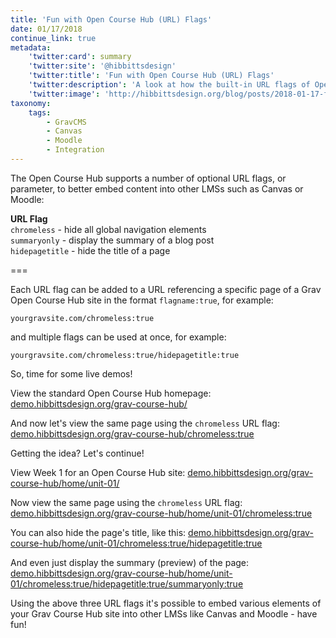 ```yaml
---
title: 'Fun with Open Course Hub (URL) Flags'
date: 01/17/2018
continue_link: true
metadata:
    'twitter:card': summary
    'twitter:site': '@hibbittsdesign'
    'twitter:title': 'Fun with Open Course Hub (URL) Flags'
    'twitter:description': 'A look at how the built-in URL flags of Open Course Hub helps better integrate content into existing LMSs'
    'twitter:image': 'http://hibbittsdesign.org/blog/posts/2018-01-17-fun-with-open-course-hub-url-flags/onlysummary.png'
taxonomy:
    tags:
        - GravCMS
        - Canvas
        - Moodle
        - Integration
---
```


The Open Course Hub supports a number of optional URL flags, or parameter, to better embed content into other LMSs such as Canvas or Moodle:

**URL Flag**  
`chromeless` - hide all global navigation elements  
`summaryonly` - display the summary of a blog post  
`hidepagetitle`  - hide the title of a page  

===

Each URL flag can be added to a URL referencing a specific page of a Grav Open Course Hub site in the format `flagname:true`, for example:

`yourgravsite.com/chromeless:true`

and multiple flags can be used at once, for example:

`yourgravsite.com/chromeless:true/hidepagetitle:true`

So, time for some live demos!

View the standard Open Course Hub homepage:
[demo.hibbittsdesign.org/grav-course-hub/](http://demo.hibbittsdesign.org/grav-course-hub/)

And now let's view the same page using the `chromeless` URL flag:
[demo.hibbittsdesign.org/grav-course-hub/chromeless:true](http://demo.hibbittsdesign.org/grav-course-hub/chromeless:true)

Getting the idea? Let's continue!

View Week 1 for an Open Course Hub site:
[demo.hibbittsdesign.org/grav-course-hub/home/unit-01/](http://demo.hibbittsdesign.org/grav-course-hub/home/unit-01/)

Now view the same page using the `chromeless` URL flag:
[demo.hibbittsdesign.org/grav-course-hub/home/unit-01/chromeless:true](http://demo.hibbittsdesign.org/grav-course-hub/home/unit-01/chromeless:true)

You can also hide the page's title, like this:
[demo.hibbittsdesign.org/grav-course-hub/home/unit-01/chromeless:true/hidepagetitle:true](http://demo.hibbittsdesign.org/grav-course-hub/home/unit-01/chromeless:true/hidepagetitle:true)

And even just display the summary (preview) of the page:
[demo.hibbittsdesign.org/grav-course-hub/home/unit-01/chromeless:true/hidepagetitle:true/summaryonly:true](http://demo.hibbittsdesign.org/grav-course-hub/home/unit-01/chromeless:true/hidepagetitle:true/summaryonly:true)

Using the above three URL flags it's possible to embed various elements of your Grav Course Hub site into other LMSs like Canvas and Moodle - have fun!
